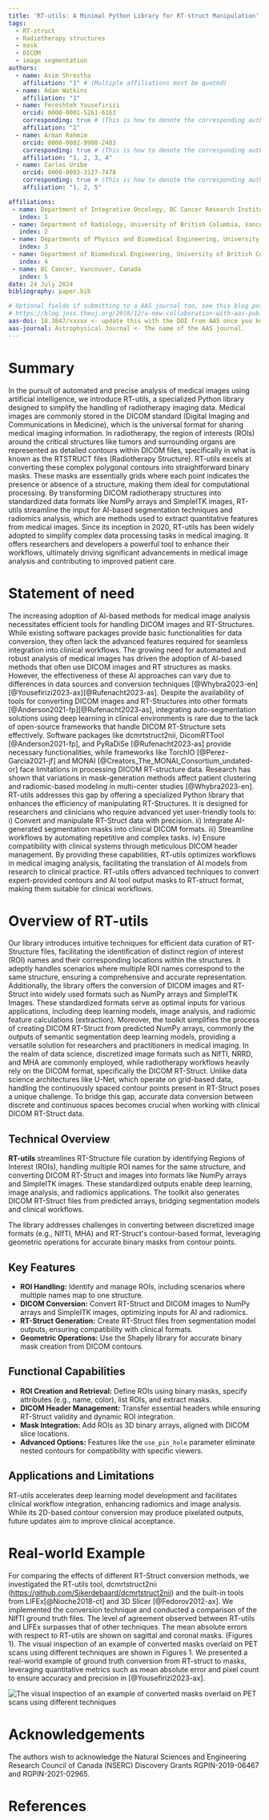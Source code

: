 ```yaml
---
title: 'RT-utils: A Minimal Python Library for RT-struct Manipulation'
tags:
  - RT-struct
  - Radiotherapy structures
  - mask
  - DICOM
  - image segmentation 
authors:
  - name: Asim Shrestha
    affiliation: "1" # (Multiple affiliations must be quoted)
  - name: Adam Watkins
    affiliation: "1"
  - name: Fereshteh Yousefirizi
    orcid: 0000-0001-5261-6163
    corresponding: true # (This is how to denote the corresponding author)
    affiliation: "1"
  - name: Arman Rahmim
    orcid: 0000-0002-9980-2403
    corresponding: true # (This is how to denote the corresponding author)
    affiliation: "1, 2, 3, 4"
  - name: Carlos Uribe
    orcid: 0000-0003-3127-7478
    corresponding: true # (This is how to denote the corresponding author)
    affiliation: "1, 2, 5"

affiliations:
 - name: Department of Integrative Oncology, BC Cancer Research Institute, Vancouver, British Columbia, Canada
   index: 1
 - name: Department of Radiology, University of British Columbia, Vancouver, BC, Canada
   index: 2
 - name: Departments of Physics and Biomedical Engineering, University of British Columbia, Vancouver, BC, Canada
   index: 3
 - name: Department of Biomedical Engineering, University of British Columbia, Vancouver, Canada
   index: 4
 - name: BC Cancer, Vancouver, Canada
   index: 5
date: 24 July 2024
bibliography: paper.bib

# Optional fields if submitting to a AAS journal too, see this blog post:
# https://blog.joss.theoj.org/2018/12/a-new-collaboration-with-aas-publishing
aas-doi: 10.3847/xxxxx <- update this with the DOI from AAS once you know it.
aas-journal: Astrophysical Journal <- The name of the AAS journal.
---
```


# Summary

In the pursuit of automated and precise analysis of medical images using artificial intelligence, we introduce RT-utils, a specialized Python library designed to simplify the handling of radiotherapy imaging data. Medical images are commonly stored in the DICOM standard (Digital Imaging and Communications in Medicine), which is the universal format for sharing medical imaging information. In radiotherapy, the region of interests (ROIs) around the critical structures like tumors and surrounding organs are represented as detailed contours within DICOM files, specifically in what is known as the RTSTRUCT files (Radiotherapy Structure). RT-utils excels at converting these complex polygonal contours into straightforward binary masks. These masks are essentially grids where each point indicates the presence or absence of a structure, making them ideal for computational processing. By transforming DICOM radiotherapy structures into standardized data formats like NumPy arrays and SimpleITK images, RT-utils streamline the input for AI-based segmentation techniques and radiomics analysis, which are methods used to extract quantitative features from medical images. Since its inception in 2020, RT-utils has been widely adopted to simplify complex data processing tasks in medical imaging. It offers researchers and developers a powerful tool to enhance their workflows, ultimately driving significant advancements in medical image analysis and contributing to improved patient care.

# Statement of need

The increasing adoption of AI-based methods for medical image analysis necessitates efficient tools for handling DICOM images and RT-Structures. While existing software packages provide basic functionalities for data conversion, they often lack the advanced features required for seamless integration into clinical workflows. The growing need for automated and robust analysis of medical images has driven the adoption of AI-based methods that often use DICOM images and RT structures as masks. However, the effectiveness of these AI approaches can vary due to differences in data sources and conversion techniques [@Whybra2023-en][@Yousefirizi2023-ax][@Rufenacht2023-as]. Despite the availability of tools for converting DICOM images and RT-Structures into other formats [@Anderson2021-fp][@Rufenacht2023-as], integrating auto-segmentation solutions using deep learning in clinical environments is rare due to the lack of open-source frameworks that handle DICOM RT-Structure sets effectively. Software packages like dcmrtstruct2nii, DicomRTTool [@Anderson2021-fp], and PyRaDiSe [@Rufenacht2023-as] provide necessary functionalities, while frameworks like TorchIO [@Perez-Garcia2021-jf] and MONAI [@Creators_The_MONAI_Consortium_undated-or] face limitations in processing DICOM RT-structure data. Research has shown that variations in mask-generation methods affect patient clustering and radiomic-based modeling in multi-center studies [@Whybra2023-en]. RT-utils addresses this gap by offering a specialized Python library that enhances the efficiency of manipulating RT-Structures. It is designed for researchers and clinicians who require advanced yet user-friendly tools to: i) Convert and manipulate RT-Struct data with precision. ii) Integrate AI-generated segmentation masks into clinical DICOM formats. iii) Streamline workflows by automating repetitive and complex tasks. iv) Ensure compatibility with clinical systems through meticulous DICOM header management. By providing these capabilities, RT-utils optimizes workflows in medical imaging analysis, facilitating the translation of AI models from research to clinical practice. RT-utils offers advanced techniques to convert expert-provided contours and AI tool output masks to RT-struct format, making them suitable for clinical workflows.

# Overview of RT-utils

Our library introduces intuitive techniques for efficient data curation of RT-Structure files, facilitating the identification of distinct region of interest (ROI) names and their corresponding locations within the structures. It adeptly handles scenarios where multiple ROI names correspond to the same structure, ensuring a comprehensive and accurate representation. Additionally, the library offers the conversion of DICOM images and RT-Struct into widely used formats such as NumPy arrays and SimpleITK Images. These standardized formats serve as optimal inputs for various applications, including deep learning models, image analysis, and radiomic feature calculations (extraction). Moreover, the toolkit simplifies the process of creating DICOM RT-Struct from predicted NumPy arrays, commonly the outputs of semantic segmentation deep learning models, providing a versatile solution for researchers and practitioners in medical imaging.
In the realm of data science, discretized image formats such as NIfTI, NRRD, and MHA are commonly employed, while radiotherapy workflows heavily rely on the DICOM format, specifically the DICOM RT-Struct. Unlike data science architectures like U-Net, which operate on grid-based data, handling the continuously spaced contour points present in RT-Struct poses a unique challenge. To bridge this gap, accurate data conversion between discrete and continuous spaces becomes crucial when working with clinical DICOM RT-Struct data.

## Technical Overview 

**RT-utils** streamlines RT-Structure file curation by identifying Regions of Interest (ROIs), handling multiple ROI names for the same structure, and converting DICOM RT-Struct and images into formats like NumPy arrays and SimpleITK images. These standardized outputs enable deep learning, image analysis, and radiomics applications. The toolkit also generates DICOM RT-Struct files from predicted arrays, bridging segmentation models and clinical workflows.

The library addresses challenges in converting between discretized image formats (e.g., NIfTI, MHA) and RT-Struct's contour-based format, leveraging geometric operations for accurate binary masks from contour points.

## Key Features

- **ROI Handling:** Identify and manage ROIs, including scenarios where multiple names map to one structure.
- **DICOM Conversion:** Convert RT-Struct and DICOM images to NumPy arrays and SimpleITK images, optimizing inputs for AI and radiomics.
- **RT-Struct Generation:** Create RT-Struct files from segmentation model outputs, ensuring compatibility with clinical formats.
- **Geometric Operations:** Use the Shapely library for accurate binary mask creation from DICOM contours.

## Functional Capabilities

- **ROI Creation and Retrieval:** Define ROIs using binary masks, specify attributes (e.g., name, color), list ROIs, and extract masks.
- **DICOM Header Management:** Transfer essential headers while ensuring RT-Struct validity and dynamic ROI integration.
- **Mask Integration:** Add ROIs as 3D binary arrays, aligned with DICOM slice locations.
- **Advanced Options:** Features like the `use_pin_hole` parameter eliminate nested contours for compatibility with specific viewers.

## Applications and Limitations

RT-utils accelerates deep learning model development and facilitates clinical workflow integration, enhancing radiomics and image analysis. While its 2D-based contour conversion may produce pixelated outputs, future updates aim to improve clinical acceptance.


# Real-world Example
For comparing the effects of different RT-Struct conversion methods, we investigated the RT-utils tool, dcmrtstruct2nii (https://github.com/Sikerdebaard/dcmrtstruct2nii) and the built-in tools from LIFEx[@Nioche2018-ct] and 3D Slicer [@Fedorov2012-ax]. We implemented the conversion technique and conducted a comparison of the NIfTI ground truth files. The level of agreement observed between RT-utils and LIFEx surpasses that of other techniques. The mean absolute errors with respect to RT-utils are shown on sagittal and coronal masks. (Figures 1). The visual inspection of an example of converted masks overlaid on PET scans using different techniques are shown in Figures 1. We presented a real-world example of ground truth conversion from RT-struct to masks, leveraging quantitative metrics such as mean absolute error and pixel count to ensure accuracy and precision in [@Yousefirizi2023-ax].


![The visual inspection of an example of converted masks overlaid on PET scans using different techniques](../src/RT.png)


# Acknowledgements

The authors wish to acknowledge the Natural Sciences and Engineering Research Council of Canada (NSERC) Discovery Grants RGPIN-2019-06467 and RGPIN-2021-02965.

# References
